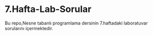 # 7.Hafta-Lab-Sorular
Bu repo,Nesne tabanlı programlama dersinin 7.haftadaki laboratuvar sorularını içermektedir.
